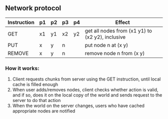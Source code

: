 ## Network protocol

| Instruction | p1 | p2 | p3 | p4 | Effect                                           |
|-------------|----|----|----|----|--------------------------------------------------|
| GET         | x1 | y1 | x2 | y2 | get all nodes from (x1 y1) to (x2 y2), inclusive |
| PUT         | x  | y  | n  |    | put node n at (x y)                              |
| REMOVE      | x  | y  | n  |    | remove node n from (x y)                         |

### How it works:
1. Client requests chunks from server using the GET instruction,
   until local cache is filled enough
2. When user adds/removes nodes, client checks whether action is
   valid, and if so, does it on the local copy of the world and
   sends request to the server to do that action
3. When the world on the server changes, users who have cached
   appropriate nodes are notified